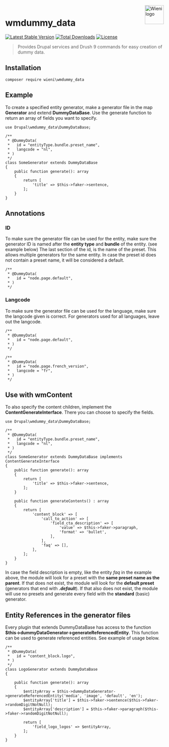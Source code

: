 <a href="https://www.wieni.be">
    <img src="https://www.wieni.be/themes/custom/drupack/logo.svg" alt="Wieni logo" title="Wieni" align="right" height="60" />
</a>

wmdummy_data
======================

[![Latest Stable Version](https://poser.pugx.org/wieni/wmdummy_data/v/stable)](https://packagist.org/packages/wieni/wmdummy_data)
[![Total Downloads](https://poser.pugx.org/wieni/wmdummy_data/downloads)](https://packagist.org/packages/wieni/wmdummy_data)
[![License](https://poser.pugx.org/wieni/wmdummy_data/license)](https://packagist.org/packages/wieni/wmdummy_data)

> Provides Drupal services and Drush 9 commands for easy creation of dummy data.

## Installation

```
composer require wieni\wmdummy_data
```

## Example 
To create a specified entity generator, make a generator file in the map **Generator** and extend **DummyDataBase**.
Use the generate function to return an array of fields you want to specify.
```
use Drupal\wmdummy_data\DummyDataBase;

/**
 * @DummyData(
 *   id = "entityType.bundle.preset_name",
 *   langcode = "nl",
 * )
 */
class SomeGenerator extends DummyDataBase
{
    public function generate(): array
    {
        return [
            'title' => $this->faker->sentence,
        ];
    }
}
```

## Annotations 
### ID 
To make sure the generator file can be used for the entity, make sure the generator ID is named after the **entity type** and **bundle** of the entity. (see example below)
The last section of the id, is the name of the preset. This allows multiple generators for the same entity. 
In case the preset id does not contain a preset name, it will be considered a default.

```
/**
 * @DummyData(
 *   id = "node.page.default",
 * )
 */
```
### Langcode 
To make sure the generator file can be used for the language, make sure the langcode given is correct. For generators used for all languages, leave out the langcode.

```
/**
 * @DummyData(
 *   id = "node.page.default",
 * )
 */
```
```
/**
 * @DummyData(
 *   id = "node.page.french_version",
 *   langcode = "fr",
 * )
 */
```

## Use with wmContent 
To also specify the content children, implement the **ContentGenerateInterface**. There you can choose to specify the fields.
```
use Drupal\wmdummy_data\DummyDataBase;

/**
 * @DummyData(
 *   id = "entityType.bundle.preset_name",
 *   langcode = "nl",
 * )
 */
class SomeGenerator extends DummyDataBase implements ContentGenerateInterface
{
    public function generate(): array
    {
        return [
            'title' => $this->faker->sentence,
        ];
    }
    
    public function generateContents() : array
    {
        return [
            'content_block' => [
                'call_to_action' => [
                    'field_cta_description' => [
                        'value' => $this->faker->paragraph,
                        'format' => 'bullet',
                    ],
                ],
                'faq' => [],
            ],
        ];
    }
}
```

In case the field description is empty, like the entity *faq* in the example above, the module will look for a preset with the **same preset name as the parent**. If that does not exist, the module will look for the **default preset** (generators that end with ***.default***). If that also does not exist, the module will use no presets and generate every field with the **standard** (basic) generator.


## Entity References in the generator files 
Every plugin that extends DummyDataBase has access to the function **$this->dummyDataGenerator->generateReferencedEntity**. This function can be used to generate referenced entities. 
See example of usage below. 

```
/**
 * @DummyData(
 *   id = "content_block.logo",
 * )
 */
class LogoGenerator extends DummyDataBase
{

    public function generate(): array
    {
        $entityArray = $this->dummyDataGenerator->generateReferencedEntity('media', 'image', 'default', 'en');
        $entityArray['title'] = $this->faker->sentence($this->faker->randomDigitNotNull);
        $entityArray['description'] = $this->faker->paragraph($this->faker->randomDigitNotNull);

        return [
            'field_logo_logos' => $entityArray,
        ];
    }
}
```
